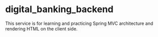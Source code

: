 # digital_banking_backend
This service is for learning and practicing Spring MVC architecture and rendering HTML on the client side.
